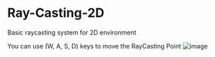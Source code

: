 # Ray-Casting-2D
Basic raycasting system for 2D environment

You can use (W, A, S, D) keys to move the RayCasting Point
![image](https://user-images.githubusercontent.com/61236255/184509218-aeed67ca-fb64-4b18-8836-ff3fb8364460.png)
